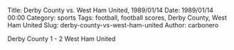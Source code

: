 Title: Derby County vs. West Ham United, 1989/01/14
Date: 1989/01/14 00:00
Category: sports
Tags: football, football scores, Derby County, West Ham United
Slug: derby-county-vs-west-ham-united
Author: carbonero


Derby County 1 - 2 West Ham United
